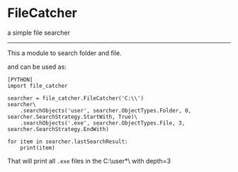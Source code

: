 # FileCatcher
a simple file searcher

---

This a module to search folder and file.

and can be used as:

    [PYTHON]
    import file_catcher

    searcher = file_catcher.FileCatcher('C:\\')
    searcher\
        .searchObjects('user', searcher.ObjectTypes.Folder, 0, searcher.SearchStrategy.StartWith, True)\
        .searchObjects('.exe', searcher.ObjectTypes.File, 3, searcher.SearchStrategy.EndWith)

    for item in searcher.lastSearchResult:
        print(item)

That will print all `.exe` files in the C:\user*\ with depth=3